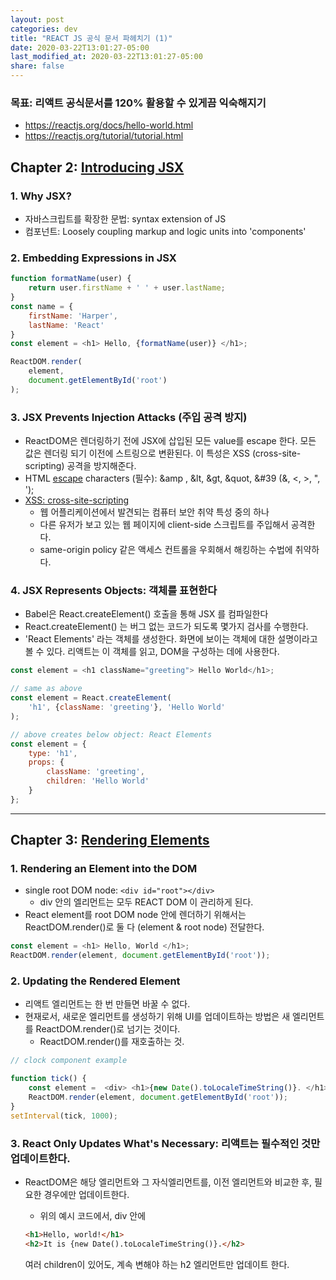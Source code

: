 ```yaml
---
layout: post
categories: dev
title: "REACT JS 공식 문서 파헤치기 (1)"
date: 2020-03-22T13:01:27-05:00
last_modified_at: 2020-03-22T13:01:27-05:00
share: false
---
```


### **목표: 리액트 공식문서를 120% 활용할 수 있게끔 익숙해지기**
- https://reactjs.org/docs/hello-world.html
- https://reactjs.org/tutorial/tutorial.html 

## Chapter 2: [Introducing JSX](https://reactjs.org/docs/introducing-jsx.html)

### 1. Why JSX?

- 자바스크립트를 확장한 문법: syntax extension of JS
- 컴포넌트: Loosely coupling markup and logic units into 'components' 

### 2. Embedding Expressions in JSX

```js
function formatName(user) {
    return user.firstName + ' ' + user.lastName;
}
const name = {
    firstName: 'Harper',
    lastName: 'React'
}
const element = <h1> Hello, {formatName(user)} </h1>;

ReactDOM.render(
    element,
    document.getElementById('root')
);
```

### 3. JSX Prevents Injection Attacks (주입 공격 방지)

- ReactDOM은 렌더링하기 전에 JSX에 삽입된 모든 value를 escape 한다. 모든 값은 렌더링 되기 이전에 스트링으로 변환된다. 이 특성은 XSS (cross-site-scripting) 공격을 방지해준다. 
- HTML [escape](https://stackoverflow.com/questions/7381974/which-characters-need-to-be-escaped-in-html) characters (필수): &amp , &lt, &gt, &quot, &#39 (&, <, >, ", ');
- [XSS: cross-site-scripting](https://en.wikipedia.org/wiki/Cross-site_scripting)
    - 웹 어플리케이션에서 발견되는 컴퓨터 보안 취약 특성 중의 하나
    - 다른 유저가 보고 있는 웹 페이지에 client-side 스크립트를 주입해서 공격한다.
    - same-origin policy 같은 액세스 컨트롤을 우회해서 해킹하는 수법에 취약하다.

### 4. JSX Represents Objects: 객체를 표현한다

- Babel은 React.createElement() 호출을 통해 JSX 를 컴파일한다
- React.createElement() 는 버그 없는 코드가 되도록 몇가지 검사를 수행한다. 
- 'React Elements' 라는 객체를 생성한다. 화면에 보이는 객체에 대한 설명이라고 볼 수 있다. 리액트는 이 객체를 읽고, DOM을 구성하는 데에 사용한다.

```js
const element = <h1 className="greeting"> Hello World</h1>;

// same as above
const element = React.createElement(
    'h1', {className: 'greeting'}, 'Hello World'
);

// above creates below object: React Elements
const element = {
    type: 'h1',
    props: {
        className: 'greeting',
        children: 'Hello World'
    }
};
```

---

## Chapter 3: [Rendering Elements](https://reactjs.org/docs/rendering-elements.html)

### 1. Rendering an Element into the DOM

- single root DOM node: `<div id="root"></div>`
    - div 안의 엘리먼트는 모두 REACT DOM 이 관리하게 된다.
- React element를 root DOM node 안에 렌더하기 위해서는 ReactDOM.render()로 둘 다 (element & root node) 전달한다.

```js
const element = <h1> Hello, World </h1>;
ReactDOM.render(element, document.getElementById('root'));
```

### 2. Updating the Rendered Element 

- 리액트 엘리먼트는 한 번 만들면 바꿀 수 없다. 
- 현재로서, 새로운 엘리먼트를 생성하기 위해 UI를 업데이트하는 방법은 새 엘리먼트를 ReactDOM.render()로 넘기는 것이다. 
    - ReactDOM.render()를 재호출하는 것.

```js
// clock component example 

function tick() {
    const element =  <div> <h1>{new Date().toLocaleTimeString()}. </h1> </div>;
    ReactDOM.render(element, document.getElementById('root'));
}
setInterval(tick, 1000);
```

### 3. React Only Updates What's Necessary: 리액트는 필수적인 것만 업데이트한다.

- ReactDOM은 해당 엘리먼트와 그 자식엘리먼트를, 이전 엘리먼트와 비교한 후, 필요한 경우에만 업데이트한다.
    - 위의 예시 코드에서, div 안에 

    ```html 
    <h1>Hello, world!</h1>
    <h2>It is {new Date().toLocaleTimeString()}.</h2> 
    ```
    
    여러 children이 있어도, 계속 변해야 하는 h2 엘리먼트만 업데이트 한다.

